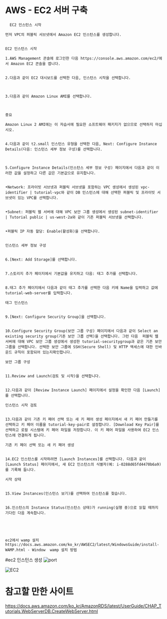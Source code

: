 # AWS - EC2 서버 구축
```
  EC2 인스턴스 시작

먼저 VPC의 퍼블릭 서브넷에서 Amazon EC2 인스턴스를 생성합니다. 


EC2 인스턴스 시작

1.AWS Management 콘솔에 로그인한 다음 https://console.aws.amazon.com/ec2/에서 Amazon EC2 콘솔을 엽니다. 


2.다음과 같이 EC2 대시보드를 선택한 다음, 인스턴스 시작을 선택합니다. 



3.다음과 같이 Amazon Linux AMI를 선택합니다. 



중요

Amazon Linux 2 AMI에는 이 자습서에 필요한 소프트웨어 패키지가 없으므로 선택하지 마십시오. 


4.다음과 같이 t2.small 인스턴스 유형을 선택한 다음, Next: Configure Instance Details(다음: 인스턴스 세부 정보 구성)를 선택합니다. 



5.Configure Instance Details(인스턴스 세부 정보 구성) 페이지에서 다음과 같이 이러한 값을 설정하고 다른 값은 기본값으로 유지합니다. 


•Network: 프라이빗 서브넷과 퍼블릭 서브넷을 포함하는 VPC 생성에서 생성된 vpc-identifier | tutorial-vpc와 같이 DB 인스턴스에 대해 선택한 퍼블릭 및 프라이빗 서브넷이 있는 VPC를 선택합니다. 


•Subnet: 퍼블릭 웹 서버에 대해 VPC 보안 그룹 생성에서 생성된 subnet-identifier | Tutorial public | us-west-2a와 같이 기존 퍼블릭 서브넷을 선택합니다. 


•퍼블릭 IP 자동 할당: Enable(활성화)을 선택합니다. 


인스턴스 세부 정보 구성  


6.[Next: Add Storage]를 선택합니다. 


7.스토리지 추가 페이지에서 기본값을 유지하고 다음: 태그 추가를 선택합니다. 


8.태그 추가 페이지에서 다음과 같이 태그 추가를 선택한 다음 키에 Name을 입력하고 값에 tutorial-web-server를 입력합니다. 

태그 인스턴스  


9.[Next: Configure Security Group]을 선택합니다. 


10.Configure Security Group(보안 그룹 구성) 페이지에서 다음과 같이 Select an existing security group(기존 보안 그룹 선택)을 선택합니다. 그런 다음  퍼블릭 웹 서버에 대해 VPC 보안 그룹 생성에서 생성한 tutorial-securitygroup과 같은 기존 보안 그룹을 선택합니다. 선택한 보안 그룹에 SSH(Secure Shell) 및 HTTP 액세스에 대한 인바운드 규칙이 포함되어 있는지확인합니다. 

보안 그룹 구성  


11.Review and Launch(검토 및 시작)을 선택합니다. 


12.다음과 같이 [Review Instance Launch] 페이지에서 설정을 확인한 다음 [Launch]를 선택합니다. 

인스턴스 시작 검토  


13.다음과 같이 기존 키 페어 선택 또는 새 키 페어 생성 페이지에서 새 키 페어 만들기를 선택하고 키 페어 이름을 tutorial-key-pair로 설정합니다. [Download Key Pair]를 선택하고 로컬 시스템에 키 페어 파일을 저장합니다. 이 키 페어 파일을 사용하여 EC2 인스턴스에 연결하게 됩니다. 

기존 키 페이 선택 또는 새 키 페어 생성  


14.EC2 인스턴스를 시작하려면 [Launch Instances]를 선택합니다. 다음과 같이 [Launch Status] 페이지에서, 새 EC2 인스턴스의 식별자(예: i-0288d65fd4470b6a9)를 기록해 둡니다. 

​시작 상태  


15.View Instances(인스턴스 보기)를 선택하여 인스턴스를 찾습니다. 


16.인스턴스의 Instance Status(인스턴스 상태)가 running(실행 중)으로 읽힐 때까지 기다린 다음 계속합니다. 


  
  
```

```
ec2에서 wamp 설치
https://docs.aws.amazon.com/ko_kr/AWSEC2/latest/WindowsGuide/install-WAMP.html - Window  wamp 설치 방법
```

#ec2 인스턴스 생성 
![port](https://user-images.githubusercontent.com/70589857/95282167-d44d9100-0893-11eb-9517-a24cfc68df35.png)






![EC2](https://user-images.githubusercontent.com/70589857/95281340-dd3d6300-0891-11eb-83aa-08954ae9ed42.PNG)

# 참고할 만한 사이트
https://docs.aws.amazon.com/ko_kr/AmazonRDS/latest/UserGuide/CHAP_Tutorials.WebServerDB.CreateWebServer.html
